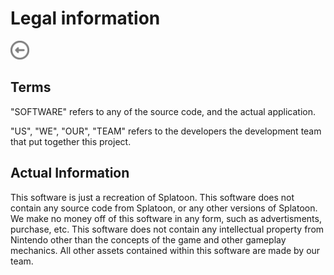# Legal information
[ <img src='./images/back.svg' width='30' height='30'/> ](https://github.com/What-ever-this-is/Splatshooter)
## Terms
"SOFTWARE" refers to any of the source code, and the actual application.

"US", "WE", "OUR", "TEAM" refers to the developers the development team that put together this project.

## Actual Information
This software is just a recreation of Splatoon.
This software does not contain any source code from Splatoon, or any other versions of Splatoon.
We make no money off of this software in any form, such as advertisments, purchase, etc.
This software does not contain any intellectual property from Nintendo other than the concepts of the game and other gameplay mechanics.
All other assets contained within this software are made by our team.